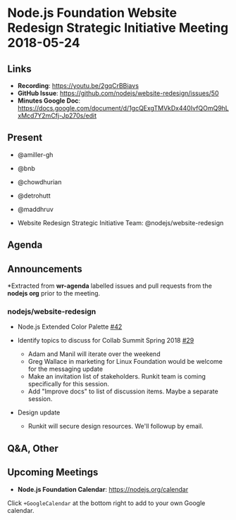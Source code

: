 # Node.js Foundation Website Redesign Strategic Initiative Meeting 2018-05-24

## Links

- **Recording**: <https://youtu.be/2gqCrBBiavs>
- **GitHub Issue**: <https://github.com/nodejs/website-redesign/issues/50>
- **Minutes Google Doc**: <https://docs.google.com/document/d/1gcQExgTMVkDx440IvfQOmQ9hLxMcd7Y2mCfj-Jp270s/edit>

## Present

- @amiller-gh
- @bnb
- @chowdhurian
- @detrohutt
- @maddhruv

- Website Redesign Strategic Initiative Team: @nodejs/website-redesign

## Agenda

## Announcements

\*Extracted from **wr-agenda** labelled issues and pull requests from the **nodejs org** prior to the meeting.

### nodejs/website-redesign

- Node.js Extended Color Palette [#42](https://github.com/nodejs/website-redesign/issues/42)

- Identify topics to discuss for Collab Summit Spring 2018 [#29](https://github.com/nodejs/website-redesign/issues/29)

  - Adam and Manil will iterate over the weekend
  - Greg Wallace in marketing for Linux Foundation would be welcome for the messaging update
  - Make an invitation list of stakeholders. Runkit team is coming specifically for this session.
  - Add "Improve docs" to list of discussion items. Maybe a separate session.

- Design update
  - Runkit will secure design resources. We'll followup by email.

## Q&A, Other

## Upcoming Meetings

- **Node.js Foundation Calendar**: <https://nodejs.org/calendar>

Click `+GoogleCalendar` at the bottom right to add to your own Google calendar.
